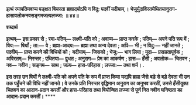 **इत्थं रमापतिमवाप्य पङ्क्षत षियस्ता** **ब्रह्मादयोऽपि न विदु: पदवीं यदीयाम् ।** **भेजुर्मुदाविरतमेधितयानुराग-** **हासावलोकनवसङ्गमजल्पलज्जा: ॥ ४४॥** 

**शब्दार्थ** 

**इत्थम्—** **इस प्रकार से** **; रमा-पतिम्—** **लक्ष्मी-पति को** **; अवाप्य—** **प्राप्त करके** **; पतिम्—** **अपने पति रूप में** **; षिय:—** **षियाँ** **;** **ता:—** **वे** **; ब्रह्मा-आदय:—** **ब्रह्मा तथा अन्य देवता** **; अपि—** **भी** **; न विदु:—** **नहीं जानते** **; पदवीम्—** **प्राप्त करने की विधियों को** **;** **यदीयाम्—** **जिसको** **; भेजु:—** **भाग लिया** **; मुदा—** **प्रसन्नतापूर्वक** **; अविरतम्—** **निरन्तर** **; एधितया—** **वॢधत** **; अनुराग—** **प्रेम का** **आकर्षण** **; हास—** **हँसी** **; अवलोक—** **चितवन** **; नव—** **नवीन** **; सङ्गम—** **साथ** **; जल्प—** **हास-परिहास** **; लज्जा:—** **तथा शर्म।** **.** 

**इस तरह उन षियों ने लक्ष्मी-पति को अपने पति के रूप में प्राप्त किया यद्यपि ब्रह्मा जैसे** **बड़े से बड़े देवता भी उन तक पहुँचने की विधि नहीं जानते। वे उनके प्रति निरन्तर वृद्धिमान** **अनुराग का अनुभव करतीं, उनसे हँसीयुक्त चितवन का आदान-प्रदान करतीं और हास-परिहास** **तथा षियोन्वित लज्जा से पूर्ण नित नवीन घनिष्ठता का आदान-प्रदान करतीं।** **** 